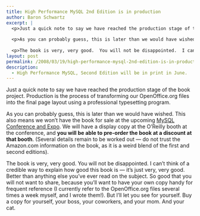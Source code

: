 ```yaml
---
title: High Performance MySQL 2nd Edition is in production
author: Baron Schwartz
excerpt: |
  <p>Just a quick note to say we have reached the production stage of the book project.  Production is the process of transforming our OpenOffice.org files into the final page layout using a professional typesetting program.</p>
  
  <p>As you can probably guess, this is later than we would have wished.  This also means we won't have the book for sale at the upcoming <a href="http://www.mysqlconf.com/">MySQL Conference and Expo</a>.  We will have a display copy at the O'Reilly booth at the conference, and <strong>you will be able to pre-order the book at a discount at that booth</strong>.  (Several details remain to be worked out -- do not trust the Amazon.com information on the book, as it is a weird blend of the first and second editions).</p>
  
  <p>The book is very, very good.  You will not be disappointed.  I can't think of a credible way to explain how good this book is -- it's just very, very good.  Better than anything else you've ever read on the subject.  So good that you will not want to share, because you'll want to have your own copy handy for frequent reference (I currently refer to the OpenOffice.org files several times a week myself, and I wrote them!).  But I'll let you see for yourself.  Buy a copy for yourself, your boss, your coworkers, and your mom.  And your cat.</p>
layout: post
permalink: /2008/03/19/high-performance-mysql-2nd-edition-is-in-production/
description:
  - High Performance MySQL, Second Edition will be in print in June.
---
```

Just a quick note to say we have reached the production stage of the book project. Production is the process of transforming our OpenOffice.org files into the final page layout using a professional typesetting program.

As you can probably guess, this is later than we would have wished. This also means we won&#8217;t have the book for sale at the upcoming [MySQL Conference and Expo][1]. We will have a display copy at the O&#8217;Reilly booth at the conference, and **you will be able to pre-order the book at a discount at that booth**. (Several details remain to be worked out &#8212; do not trust the Amazon.com information on the book, as it is a weird blend of the first and second editions).

The book is very, very good. You will not be disappointed. I can&#8217;t think of a credible way to explain how good this book is &#8212; it&#8217;s just very, very good. Better than anything else you&#8217;ve ever read on the subject. So good that you will not want to share, because you&#8217;ll want to have your own copy handy for frequent reference (I currently refer to the OpenOffice.org files several times a week myself, and I wrote them!). But I&#8217;ll let you see for yourself. Buy a copy for yourself, your boss, your coworkers, and your mom. And your cat.

 [1]: http://www.mysqlconf.com/